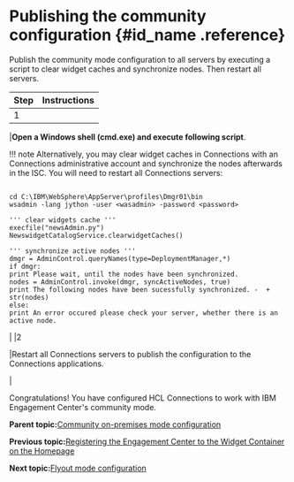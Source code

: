 # Publishing the community configuration {#id_name .reference}

Publish the community mode configuration to all servers by executing a script to clear widget caches and synchronize nodes. Then restart all servers.

|Step|Instructions|
|----|------------|
|1

|**Open a Windows shell \(cmd.exe\) and execute following script**.

 !!! note
    Alternatively, you may clear widget caches in Connections with an Connections administrative account and synchronize the nodes afterwards in the ISC. You will need to restart all Connections servers:

 ```

cd C:\IBM\WebSphere\AppServer\profiles\Dmgr01\bin
wsadmin -lang jython -user <wasadmin> -password <password>

''' clear widgets cache '''
execfile("newsAdmin.py")
NewswidgetCatalogService.clearwidgetCaches()

''' synchronize active nodes '''
dmgr = AdminControl.queryNames(type=DeploymentManager,*)
if dmgr:
 print Please wait, until the nodes have been synchronized.
 nodes = AdminControl.invoke(dmgr, syncActiveNodes, true)
 print The following nodes have been sucessfully synchronized. -  + str(nodes)
else:
 print An error occured please check your server, whether there is an active node.

```

|
|2

|Restart all Connections servers to publish the configuration to the Connections applications.

|

Congratulations! You have configured HCL Connections to work with IBM Engagement Center's community mode.

**Parent topic:**[Community on-premises mode configuration](../../connectors/icec/cec-inst-community-on-prem-config.md)

**Previous topic:**[Registering the Engagement Center to the Widget Container on the Homepage](../../connectors/icec/cec-inst-registering-icec-homepage.md)

**Next topic:**[Flyout mode configuration](../../connectors/icec/cec-inst-flyout-mode-config.md)


